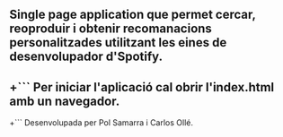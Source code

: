  Single page application que permet cercar, reoproduir i obtenir recomanacions personalitzades utilitzant 
  les eines de desenvolupador d'Spotify.
 -
 +```
  Per iniciar l'aplicació cal obrir l'index.html amb un navegador.
 -
 +```
  Desenvolupada per Pol Samarra i Carlos Ollé.
